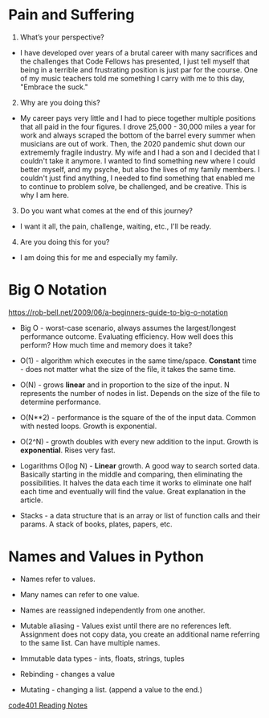 # Pain and Suffering 

1. What’s your perspective? 

- I have developed over years of a brutal career with many sacrifices and the challenges that Code Fellows has presented, I just tell myself that being in a terrible and frustrating position is just par for the course. One of my music teachers told me something I carry with me to this day, "Embrace the suck."

2. Why are you doing this?

- My career pays very little and I had to piece together multiple positions that all paid in the four figures. I drove 25,000 - 30,000 miles a year for work and always scraped the bottom of the barrel every summer when musicians are out of work. Then, the 2020 pandemic shut down our extrememly fragile industry. My wife and I had a son and I decided that I couldn't take it anymore. I wanted to find something new where I could better myself, and my psyche, but also the lives of my family members. I couldn't just find anything, I needed to find something that enabled me to continue to problem solve, be challenged, and be creative. This is why I am here.

3. Do you want what comes at the end of this journey?

- I want it all, the pain, challenge, waiting, etc., I'll be ready. 

4. Are you doing this for you?

- I am doing this for me and especially my family.


# Big O Notation

https://rob-bell.net/2009/06/a-beginners-guide-to-big-o-notation

- Big O - worst-case scenario, always assumes the largest/longest performance outcome. Evaluating efficiency. How well does this perform? How much time and memory does it take?

- O(1) - algorithm which executes in the same time/space. **Constant** time - does not matter what the size of the file, it takes the same time.

- O(N) - grows **linear** and in proportion to the size of the input. N represents the number of nodes in list. Depends on the size of the file to determine performance.

- O(N**2) - performance is the square of the of the input data. Common with nested loops. Growth is exponential.

- O(2^N) - growth doubles with every new addition to the input. Growth is **exponential**. Rises very fast.

- Logarithms O(log N) - **Linear** growth. A good way to search sorted data. Basically starting in the middle and comparing, then eliminating the possibilities. It halves the data each time it works to eliminate one half each time and eventually will find the value. Great explanation in the article.

- Stacks - a data structure that is an array or list of function calls and their params. A stack of books, plates, papers, etc.

# Names and Values in Python

- Names refer to values. 

- Many names can refer to one value. 

- Names are reassigned independently from one another. 

- Mutable aliasing - Values exist until there are no references left. Assignment does not copy data, you create an additional name referring to the same list. Can have multiple names.

- Immutable data types - ints, floats, strings, tuples

- Rebinding - changes a value

- Mutating - changing a list. (append a value to the end.)


[code401 Reading Notes](../401Python/code401Table.md)